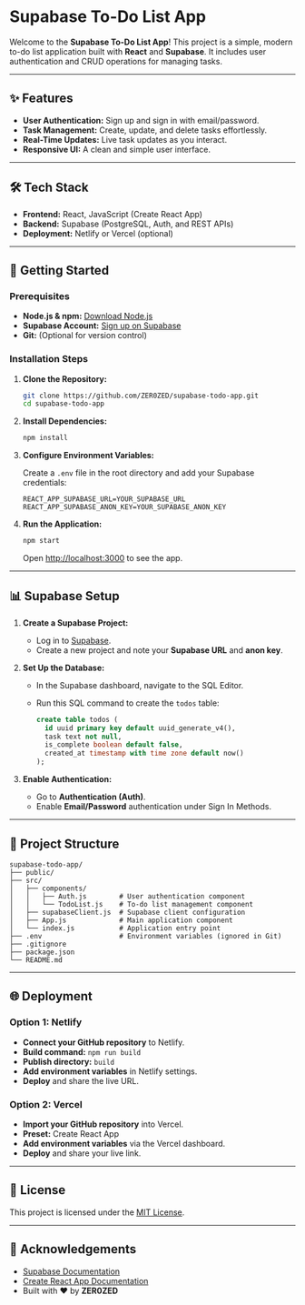 # Supabase To-Do List App

Welcome to the **Supabase To-Do List App**! This project is a simple, modern to-do list application built with **React** and **Supabase**. It includes user authentication and CRUD operations for managing tasks.

---

## ✨ Features

- **User Authentication:** Sign up and sign in with email/password.
- **Task Management:** Create, update, and delete tasks effortlessly.
- **Real-Time Updates:** Live task updates as you interact.
- **Responsive UI:** A clean and simple user interface.

---

## 🛠️ Tech Stack

- **Frontend:** React, JavaScript (Create React App)
- **Backend:** Supabase (PostgreSQL, Auth, and REST APIs)
- **Deployment:** Netlify or Vercel (optional)

---

## 🚀 Getting Started

### Prerequisites

- **Node.js & npm:** [Download Node.js](https://nodejs.org/)
- **Supabase Account:** [Sign up on Supabase](https://supabase.com/)
- **Git:** (Optional for version control)

### Installation Steps

1. **Clone the Repository:**

   ```bash
   git clone https://github.com/ZER0ZED/supabase-todo-app.git
   cd supabase-todo-app
   ```

2. **Install Dependencies:**

   ```bash
   npm install
   ```

3. **Configure Environment Variables:**

   Create a `.env` file in the root directory and add your Supabase credentials:

   ```env
   REACT_APP_SUPABASE_URL=YOUR_SUPABASE_URL
   REACT_APP_SUPABASE_ANON_KEY=YOUR_SUPABASE_ANON_KEY
   ```

4. **Run the Application:**

   ```bash
   npm start
   ```

   Open [http://localhost:3000](http://localhost:3000) to see the app.

---

## 📊 Supabase Setup

1. **Create a Supabase Project:**
   - Log in to [Supabase](https://supabase.com/).
   - Create a new project and note your **Supabase URL** and **anon key**.

2. **Set Up the Database:**
   - In the Supabase dashboard, navigate to the SQL Editor.
   - Run this SQL command to create the `todos` table:

     ```sql
     create table todos (
       id uuid primary key default uuid_generate_v4(),
       task text not null,
       is_complete boolean default false,
       created_at timestamp with time zone default now()
     );
     ```

3. **Enable Authentication:**
   - Go to **Authentication (Auth)**.
   - Enable **Email/Password** authentication under Sign In Methods.

---

## 📁 Project Structure

```
supabase-todo-app/
├── public/
├── src/
│   ├── components/
│   │   ├── Auth.js        # User authentication component
│   │   └── TodoList.js    # To-do list management component
│   ├── supabaseClient.js  # Supabase client configuration
│   ├── App.js             # Main application component
│   └── index.js           # Application entry point
├── .env                   # Environment variables (ignored in Git)
├── .gitignore
├── package.json
└── README.md
```

---

## 🌐 Deployment

### Option 1: Netlify

- **Connect your GitHub repository** to Netlify.
- **Build command:** `npm run build`
- **Publish directory:** `build`
- **Add environment variables** in Netlify settings.
- **Deploy** and share the live URL.

### Option 2: Vercel

- **Import your GitHub repository** into Vercel.
- **Preset:** Create React App
- **Add environment variables** via the Vercel dashboard.
- **Deploy** and share your live link.

---

## 📜 License

This project is licensed under the [MIT License](LICENSE).

---

## 🙏 Acknowledgements

- [Supabase Documentation](https://supabase.com/docs)
- [Create React App Documentation](https://create-react-app.dev/)
- Built with ❤️ by **ZER0ZED**
